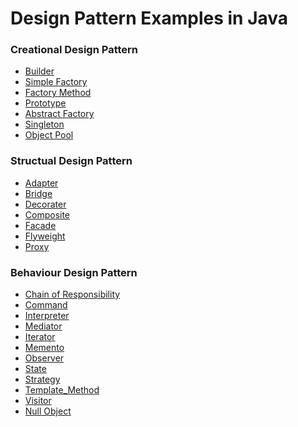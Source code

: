 # Design Pattern Examples in Java

### Creational Design Pattern
<ul>
  <li><a href="https://github.com/Rapter1990/Software-Design-Pattren-Examples-in-Java/tree/master/1_Creational_Builder">Builder</a></li>
  <li><a href="https://github.com/Rapter1990/Software-Design-Pattren-Examples-in-Java/tree/master/2_Creational_Simple_Factory">Simple Factory</a></li>
  <li><a href="https://github.com/Rapter1990/Design-Pattren-Examples-in-Java/tree/master/3_Creational_Factory">Factory Method</a></li>
  <li><a href="https://github.com/Rapter1990/Design-Pattren-Examples-in-Java/tree/master/4_Creational_Prototype">Prototype</a></li>
  <li><a href="https://github.com/Rapter1990/Design-Pattern-Examples-in-Java/tree/master/5_Creational_Abstract_Factory">Abstract Factory</a></li>
  <li><a href="https://github.com/Rapter1990/Design-Pattern-Examples-in-Java/tree/master/6_Creational_Singleton">Singleton</a></li>
  <li><a href="https://github.com/Rapter1990/Design-Pattern-Examples-in-Java/tree/master/7_Creational_Object_Pool">Object Pool</a></li>
</ul>

### Structual Design Pattern
<ul>
  <li><a href="https://github.com/Rapter1990/Design-Pattern-Examples-in-Java/tree/master/8_Structural_Adapter">Adapter</a></li>
  <li><a href="https://github.com/Rapter1990/Design-Pattern-Examples-in-Java/tree/master/9_Structural_Bridge">Bridge</a></li>
  <li><a href="https://github.com/Rapter1990/Design-Pattern-Examples-in-Java/tree/master/10_Structural_Decorator">Decorater</a></li>
  <li><a href="https://github.com/Rapter1990/Design-Pattern-Examples-in-Java/tree/master/11_Structural_Composite">Composite</a></li>
  <li><a href="https://github.com/Rapter1990/Design-Pattern-Examples-in-Java/tree/master/12_Structural_Facade">Facade</a></li>
  <li><a href="https://github.com/Rapter1990/Design-Pattern-Examples-in-Java/tree/master/13_Structural_Flyweight">Flyweight</a></li>
  <li><a href="https://github.com/Rapter1990/Design-Pattern-Examples-in-Java/tree/master/14_Structural_Proxy">Proxy</a></li>
</ul>

### Behaviour Design Pattern
<ul>
  <li><a href="https://github.com/Rapter1990/Design-Pattern-Examples-in-Java">Chain of Responsibility</a></li>
  <li><a href="https://github.com/Rapter1990/Design-Pattern-Examples-in-Java">Command</a></li>
  <li><a href="https://github.com/Rapter1990/Design-Pattern-Examples-in-Java">Interpreter</a></li>
  <li><a href="https://github.com/Rapter1990/Design-Pattern-Examples-in-Java">Mediator</a></li>
  <li><a href="https://github.com/Rapter1990/Design-Pattern-Examples-in-Java">Iterator</a></li>
  <li><a href="https://github.com/Rapter1990/Design-Pattern-Examples-in-Java">Memento</a></li>
  <li><a href="https://github.com/Rapter1990/Design-Pattern-Examples-in-Java">Observer</a></li>
  <li><a href="https://github.com/Rapter1990/Design-Pattern-Examples-in-Java">State</a></li>
  <li><a href="https://github.com/Rapter1990/Design-Pattern-Examples-in-Java">Strategy</a></li>
  <li><a href="https://github.com/Rapter1990/Design-Pattern-Examples-in-Java">Template_Method</a></li>
  <li><a href="https://github.com/Rapter1990/Design-Pattern-Examples-in-Java">Visitor</a></li>
  <li><a href="https://github.com/Rapter1990/Design-Pattern-Examples-in-Java">Null Object</a></li>
</ul>
